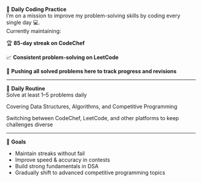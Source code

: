 🚀 **Daily Coding Practice**  
I’m on a mission to improve my problem-solving skills by coding every single day 💻.  
Currently maintaining:  

🏆 **85-day streak on CodeChef**  

📈 **Consistent problem-solving on LeetCode**  

📂 **Pushing all solved problems here to track progress and revisions**  

---

📅 **Daily Routine**  
Solve at least 1–5 problems daily  

Covering Data Structures, Algorithms, and Competitive Programming  

Switching between CodeChef, LeetCode, and other platforms to keep challenges diverse  

---

🎯 **Goals**  
- Maintain streaks without fail  
- Improve speed & accuracy in contests  
- Build strong fundamentals in DSA  
- Gradually shift to advanced competitive programming topics  
